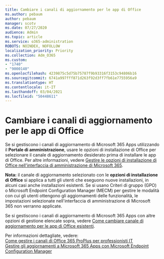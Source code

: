 ```yaml
---
title: Cambiare i canali di aggiornamento per le app di Office
ms.author: pebaum
author: pebaum
manager: scotv
ms.date: 07/27/2020
audience: Admin
ms.topic: article
ms.service: o365-administration
ROBOTS: NOINDEX, NOFOLLOW
localization_priority: Priority
ms.collection: Adm_O365
ms.custom:
- "1740"
- "9000140"
ms.openlocfilehash: 4239875c5d75b75787f9b93316f3153c94806b16
ms.sourcegitcommit: 6741a997fff871d263f92d3ff7fb61e7755956a9
ms.translationtype: HT
ms.contentlocale: it-IT
ms.lasthandoff: 03/04/2021
ms.locfileid: "50448611"
---
```

# <a name="change-update-channels-for-office-apps"></a>Cambiare i canali di aggiornamento per le app di Office

Se si gestiscono i canali di aggiornamento di Microsoft 365 Apps utilizzando il **Portale di amministrazione**, usare le opzioni di installazione di Office per selezionare il canale di aggiornamento desiderato prima di installare le app di Office. Per altre informazioni, vedere [Gestire le opzioni di installazione di Office nell'interfaccia di amministrazione di Microsoft 365](https://docs.microsoft.com/deployoffice/manage-software-download-settings-office-365).

**Nota:** il canale di aggiornamento selezionato con le **opzioni di installazione di Office** si applica a tutti gli utenti che eseguono nuove installazioni, in alcuni casi anche installazioni esistenti. Se si usano Criteri di gruppo (GPO) o Microsoft Endpoint Configuration Manager (MECM) per gestire le modalità con cui gli utenti ottengono gli aggiornamenti delle funzionalità, le impostazioni selezionate nell'interfaccia di amministrazione di Microsoft 365 non verranno applicate.

Se si gestiscono i canali di aggiornamento di Microsoft 365 Apps con altre opzioni di gestione elencate sopra, vedere [Come cambiare canale di aggiornamento per le app di Office esistenti](https://support.microsoft.com/help/3185078/how-to-switch-from-semi-annual-channel-to-monthly-channel).

Per informazioni dettagliate, vedere:  
[Come gestire i canali di Office 365 ProPlus per professionisti IT](https://techcommunity.microsoft.com/t5/office-365-blog/how-to-manage-office-365-proplus-channels-for-it-pros/ba-p/795813)  
[Gestire gli aggiornamenti a Microsoft 365 Apps con Microsoft Endpoint Configuration Manager](https://docs.microsoft.com/deployoffice/manage-microsoft-365-apps-updates-configuration-manager)
